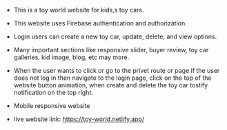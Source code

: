 * This is a toy world website for kids,s toy cars.
* This website uses Firebase authentication and authorization.
* Login users can create a new toy car, update, delete, and view options.
* Many important sections like responsive slider, buyer review, toy car galleries, kid image, blog, etc may more.
* When the user wants to click or go to the privet route or page if the user does not log in then navigate to the login page, click on the top of the website button animation, when create and delete the toy car tostify notification on the top right.
* Mobile responsive website

* live website link: https://toy-world.netlify.app/
